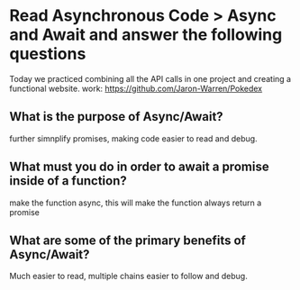 # Read Asynchronous Code > Async and Await and answer the following questions

Today we practiced combining all the API calls in one project and creating a functional website. work: https://github.com/Jaron-Warren/Pokedex

## What is the purpose of Async/Await?

further simnplify promises, making code easier to read and debug.

## What must you do in order to await a promise inside of a function?

make the function async, this will make the function always return a promise

## What are some of the primary benefits of Async/Await?

Much easier to read, multiple chains easier to follow and debug.